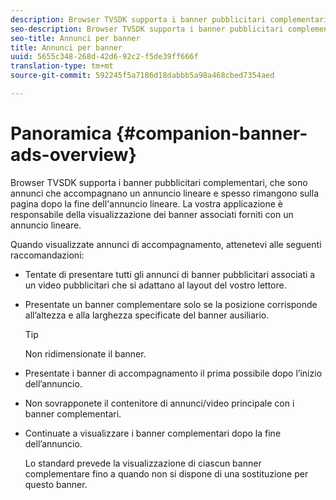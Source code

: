 ```yaml
---
description: Browser TVSDK supporta i banner pubblicitari complementari, che sono annunci che accompagnano un annuncio lineare e spesso rimangono sulla pagina dopo la fine dell'annuncio lineare. La vostra applicazione è responsabile della visualizzazione dei banner associati forniti con un annuncio lineare.
seo-description: Browser TVSDK supporta i banner pubblicitari complementari, che sono annunci che accompagnano un annuncio lineare e spesso rimangono sulla pagina dopo la fine dell'annuncio lineare. La vostra applicazione è responsabile della visualizzazione dei banner associati forniti con un annuncio lineare.
seo-title: Annunci per banner
title: Annunci per banner
uuid: 5655c348-268d-42d6-92c2-f5de39ff666f
translation-type: tm+mt
source-git-commit: 592245f5a7186d18dabbb5a98a468cbed7354aed

---
```



# Panoramica {#companion-banner-ads-overview}

Browser TVSDK supporta i banner pubblicitari complementari, che sono annunci che accompagnano un annuncio lineare e spesso rimangono sulla pagina dopo la fine dell&#39;annuncio lineare. La vostra applicazione è responsabile della visualizzazione dei banner associati forniti con un annuncio lineare.

Quando visualizzate annunci di accompagnamento, attenetevi alle seguenti raccomandazioni:

* Tentate di presentare tutti gli annunci di banner pubblicitari associati a un video pubblicitari che si adattano al layout del vostro lettore.
* Presentate un banner complementare solo se la posizione corrisponde all’altezza e alla larghezza specificate del banner ausiliario.

   >[!TIP]
   >
   >Non ridimensionate il banner.

* Presentate i banner di accompagnamento il prima possibile dopo l’inizio dell’annuncio.
* Non sovrapponete il contenitore di annunci/video principale con i banner complementari.
* Continuate a visualizzare i banner complementari dopo la fine dell’annuncio.

   Lo standard prevede la visualizzazione di ciascun banner complementare fino a quando non si dispone di una sostituzione per questo banner.

